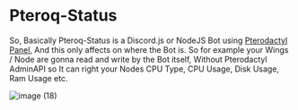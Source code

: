 # Pteroq-Status

So, Basically Pteroq-Status is a Discord.js or NodeJS Bot using [Pterodactyl Panel](https://pterodactyl.io), And this only affects on where the Bot is. So for example your Wings / Node are gonna read and write by the Bot itself, Without Pterodactyl AdminAPI so It can right your Nodes CPU Type, CPU Usage, Disk Usage, Ram Usage etc. 

![image (18)](https://user-images.githubusercontent.com/87657295/130534354-be8f731c-fafd-407c-9603-3cf9538d834a.png)
